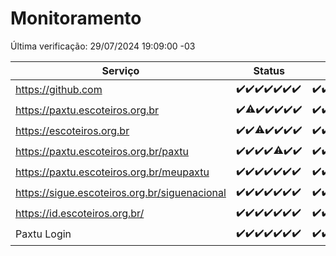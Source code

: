 # Monitoramento

Última verificação: 29/07/2024 19:09:00 -03

|Serviço|Status|Últimas 24h|
|---|---|---|
|https://github.com|<span title="2024-07-22: OK=23">✔️</span><span title="2024-07-23: OK=24">✔️</span><span title="2024-07-24: OK=24">✔️</span><span title="2024-07-25: OK=24">✔️</span><span title="2024-07-26: OK=24">✔️</span><span title="2024-07-27: OK=24">✔️</span><span title="2024-07-28: OK=22">✔️</span>|<span title="28/07/2024 20:07:00 -03 : 200">✔️</span><span title="28/07/2024 21:36:00 -03 : 200">✔️</span><span title="28/07/2024 22:59:00 -03 : 200">✔️</span><span title="28/07/2024 23:36:00 -03 : 200">✔️</span><span title="29/07/2024 00:08:00 -03 : 200">✔️</span><span title="29/07/2024 01:09:00 -03 : 200">✔️</span><span title="29/07/2024 02:08:00 -03 : 200">✔️</span><span title="29/07/2024 03:11:00 -03 : 200">✔️</span><span title="29/07/2024 04:08:00 -03 : 200">✔️</span><span title="29/07/2024 05:10:00 -03 : 200">✔️</span><span title="29/07/2024 06:08:00 -03 : 200">✔️</span><span title="29/07/2024 07:08:00 -03 : 200">✔️</span><span title="29/07/2024 08:06:00 -03 : 200">✔️</span><span title="29/07/2024 09:13:00 -03 : 200">✔️</span><span title="29/07/2024 10:12:00 -03 : 200">✔️</span><span title="29/07/2024 11:07:00 -03 : 200">✔️</span><span title="29/07/2024 12:07:00 -03 : 200">✔️</span><span title="29/07/2024 13:08:00 -03 : 200">✔️</span><span title="29/07/2024 14:06:00 -03 : 200">✔️</span><span title="29/07/2024 15:09:00 -03 : 200">✔️</span><span title="29/07/2024 16:05:00 -03 : 200">✔️</span><span title="29/07/2024 17:08:00 -03 : 200">✔️</span><span title="29/07/2024 18:08:00 -03 : 200">✔️</span><span title="29/07/2024 19:09:00 -03 : 200">✔️</span>|
|https://paxtu.escoteiros.org.br|<span title="2024-07-22: OK=23">✔️</span><span title="2024-07-23: OK=23, Falhas=1">⚠️</span><span title="2024-07-24: OK=24">✔️</span><span title="2024-07-25: OK=24">✔️</span><span title="2024-07-26: OK=24">✔️</span><span title="2024-07-27: OK=24">✔️</span><span title="2024-07-28: OK=22">✔️</span>|<span title="28/07/2024 20:07:00 -03 : 200">✔️</span><span title="28/07/2024 21:36:00 -03 : 200">✔️</span><span title="28/07/2024 22:59:00 -03 : 200">✔️</span><span title="28/07/2024 23:36:00 -03 : 200">✔️</span><span title="29/07/2024 00:08:00 -03 : 200">✔️</span><span title="29/07/2024 01:09:00 -03 : 200">✔️</span><span title="29/07/2024 02:08:00 -03 : 200">✔️</span><span title="29/07/2024 03:11:00 -03 : 200">✔️</span><span title="29/07/2024 04:08:00 -03 : 200">✔️</span><span title="29/07/2024 05:10:00 -03 : 200">✔️</span><span title="29/07/2024 06:08:00 -03 : 200">✔️</span><span title="29/07/2024 07:08:00 -03 : 200">✔️</span><span title="29/07/2024 08:06:00 -03 : 200">✔️</span><span title="29/07/2024 09:13:00 -03 : 200">✔️</span><span title="29/07/2024 10:12:00 -03 : 200">✔️</span><span title="29/07/2024 11:07:00 -03 : 200">✔️</span><span title="29/07/2024 12:07:00 -03 : 200">✔️</span><span title="29/07/2024 13:08:00 -03 : 200">✔️</span><span title="29/07/2024 14:06:00 -03 : 200">✔️</span><span title="29/07/2024 15:09:00 -03 : 200">✔️</span><span title="29/07/2024 16:05:00 -03 : 200">✔️</span><span title="29/07/2024 17:08:00 -03 : 200">✔️</span><span title="29/07/2024 18:08:00 -03 : 200">✔️</span><span title="29/07/2024 19:09:00 -03 : 200">✔️</span>|
|https://escoteiros.org.br|<span title="2024-07-22: OK=23">✔️</span><span title="2024-07-23: OK=24">✔️</span><span title="2024-07-24: OK=22, Falhas=2">⚠️</span><span title="2024-07-25: OK=24">✔️</span><span title="2024-07-26: OK=24">✔️</span><span title="2024-07-27: OK=24">✔️</span><span title="2024-07-28: OK=22">✔️</span>|<span title="28/07/2024 20:07:00 -03 : 200">✔️</span><span title="28/07/2024 21:36:00 -03 : 200">✔️</span><span title="28/07/2024 22:59:00 -03 : 200">✔️</span><span title="28/07/2024 23:36:00 -03 : 200">✔️</span><span title="29/07/2024 00:08:00 -03 : 200">✔️</span><span title="29/07/2024 01:09:00 -03 : 200">✔️</span><span title="29/07/2024 02:08:00 -03 : 200">✔️</span><span title="29/07/2024 03:11:00 -03 : 200">✔️</span><span title="29/07/2024 04:08:00 -03 : 200">✔️</span><span title="29/07/2024 05:10:00 -03 : 200">✔️</span><span title="29/07/2024 06:08:00 -03 : 200">✔️</span><span title="29/07/2024 07:08:00 -03 : 200">✔️</span><span title="29/07/2024 08:06:00 -03 : 200">✔️</span><span title="29/07/2024 09:13:00 -03 : 200">✔️</span><span title="29/07/2024 10:12:00 -03 : 200">✔️</span><span title="29/07/2024 11:07:00 -03 : 200">✔️</span><span title="29/07/2024 12:07:00 -03 : 200">✔️</span><span title="29/07/2024 13:08:00 -03 : 200">✔️</span><span title="29/07/2024 14:06:00 -03 : 200">✔️</span><span title="29/07/2024 15:09:00 -03 : 200">✔️</span><span title="29/07/2024 16:05:00 -03 : 200">✔️</span><span title="29/07/2024 17:08:00 -03 : 200">✔️</span><span title="29/07/2024 18:08:00 -03 : 200">✔️</span><span title="29/07/2024 19:09:00 -03 : 200">✔️</span>|
|https://paxtu.escoteiros.org.br/paxtu|<span title="2024-07-22: OK=23">✔️</span><span title="2024-07-23: OK=24">✔️</span><span title="2024-07-24: OK=24">✔️</span><span title="2024-07-25: OK=24">✔️</span><span title="2024-07-26: OK=23, Falhas=1">⚠️</span><span title="2024-07-27: OK=24">✔️</span><span title="2024-07-28: OK=22">✔️</span>|<span title="28/07/2024 20:07:00 -03 : 200">✔️</span><span title="28/07/2024 21:36:00 -03 : 200">✔️</span><span title="28/07/2024 22:59:00 -03 : 200">✔️</span><span title="28/07/2024 23:36:00 -03 : 200">✔️</span><span title="29/07/2024 00:08:00 -03 : 200">✔️</span><span title="29/07/2024 01:09:00 -03 : 200">✔️</span><span title="29/07/2024 02:08:00 -03 : 200">✔️</span><span title="29/07/2024 03:11:00 -03 : 200">✔️</span><span title="29/07/2024 04:08:00 -03 : 200">✔️</span><span title="29/07/2024 05:10:00 -03 : 200">✔️</span><span title="29/07/2024 06:08:00 -03 : 200">✔️</span><span title="29/07/2024 07:08:00 -03 : 200">✔️</span><span title="29/07/2024 08:06:00 -03 : 200">✔️</span><span title="29/07/2024 09:13:00 -03 : 200">✔️</span><span title="29/07/2024 10:12:00 -03 : 200">✔️</span><span title="29/07/2024 11:07:00 -03 : 200">✔️</span><span title="29/07/2024 12:07:00 -03 : 200">✔️</span><span title="29/07/2024 13:08:00 -03 : 200">✔️</span><span title="29/07/2024 14:06:00 -03 : 200">✔️</span><span title="29/07/2024 15:09:00 -03 : 200">✔️</span><span title="29/07/2024 16:05:00 -03 : 200">✔️</span><span title="29/07/2024 17:08:00 -03 : 200">✔️</span><span title="29/07/2024 18:08:00 -03 : 200">✔️</span><span title="29/07/2024 19:09:00 -03 : 200">✔️</span>|
|https://paxtu.escoteiros.org.br/meupaxtu|<span title="2024-07-22: OK=23">✔️</span><span title="2024-07-23: OK=24">✔️</span><span title="2024-07-24: OK=24">✔️</span><span title="2024-07-25: OK=24">✔️</span><span title="2024-07-26: OK=24">✔️</span><span title="2024-07-27: OK=24">✔️</span><span title="2024-07-28: OK=22">✔️</span>|<span title="28/07/2024 20:07:00 -03 : 200">✔️</span><span title="28/07/2024 21:36:00 -03 : 200">✔️</span><span title="28/07/2024 22:59:00 -03 : 200">✔️</span><span title="28/07/2024 23:36:00 -03 : 200">✔️</span><span title="29/07/2024 00:08:00 -03 : 200">✔️</span><span title="29/07/2024 01:09:00 -03 : 200">✔️</span><span title="29/07/2024 02:08:00 -03 : 200">✔️</span><span title="29/07/2024 03:11:00 -03 : 200">✔️</span><span title="29/07/2024 04:08:00 -03 : 200">✔️</span><span title="29/07/2024 05:10:00 -03 : 200">✔️</span><span title="29/07/2024 06:08:00 -03 : 200">✔️</span><span title="29/07/2024 07:08:00 -03 : 200">✔️</span><span title="29/07/2024 08:06:00 -03 : 200">✔️</span><span title="29/07/2024 09:13:00 -03 : 200">✔️</span><span title="29/07/2024 10:12:00 -03 : 200">✔️</span><span title="29/07/2024 11:07:00 -03 : 200">✔️</span><span title="29/07/2024 12:07:00 -03 : 200">✔️</span><span title="29/07/2024 13:08:00 -03 : 200">✔️</span><span title="29/07/2024 14:06:00 -03 : 200">✔️</span><span title="29/07/2024 15:09:00 -03 : 200">✔️</span><span title="29/07/2024 16:06:00 -03 : 200">✔️</span><span title="29/07/2024 17:08:00 -03 : 200">✔️</span><span title="29/07/2024 18:08:00 -03 : 200">✔️</span><span title="29/07/2024 19:09:00 -03 : 200">✔️</span>|
|https://sigue.escoteiros.org.br/siguenacional|<span title="2024-07-22: OK=23">✔️</span><span title="2024-07-23: OK=24">✔️</span><span title="2024-07-24: OK=24">✔️</span><span title="2024-07-25: OK=24">✔️</span><span title="2024-07-26: OK=24">✔️</span><span title="2024-07-27: OK=24">✔️</span><span title="2024-07-28: OK=22">✔️</span>|<span title="28/07/2024 20:07:00 -03 : 200">✔️</span><span title="28/07/2024 21:36:00 -03 : 200">✔️</span><span title="28/07/2024 22:59:00 -03 : 200">✔️</span><span title="28/07/2024 23:36:00 -03 : 200">✔️</span><span title="29/07/2024 00:08:00 -03 : 200">✔️</span><span title="29/07/2024 01:09:00 -03 : 200">✔️</span><span title="29/07/2024 02:08:00 -03 : 200">✔️</span><span title="29/07/2024 03:11:00 -03 : 200">✔️</span><span title="29/07/2024 04:08:00 -03 : 200">✔️</span><span title="29/07/2024 05:10:00 -03 : 200">✔️</span><span title="29/07/2024 06:08:00 -03 : 200">✔️</span><span title="29/07/2024 07:08:00 -03 : 200">✔️</span><span title="29/07/2024 08:06:00 -03 : 200">✔️</span><span title="29/07/2024 09:13:00 -03 : 200">✔️</span><span title="29/07/2024 10:12:00 -03 : 200">✔️</span><span title="29/07/2024 11:07:00 -03 : 200">✔️</span><span title="29/07/2024 12:07:00 -03 : 200">✔️</span><span title="29/07/2024 13:08:00 -03 : 200">✔️</span><span title="29/07/2024 14:06:00 -03 : 200">✔️</span><span title="29/07/2024 15:09:00 -03 : 200">✔️</span><span title="29/07/2024 16:06:00 -03 : 200">✔️</span><span title="29/07/2024 17:08:00 -03 : 200">✔️</span><span title="29/07/2024 18:08:00 -03 : 200">✔️</span><span title="29/07/2024 19:09:00 -03 : 200">✔️</span>|
|https://id.escoteiros.org.br/|<span title="2024-07-22: OK=23">✔️</span><span title="2024-07-23: OK=24">✔️</span><span title="2024-07-24: OK=24">✔️</span><span title="2024-07-25: OK=24">✔️</span><span title="2024-07-26: OK=24">✔️</span><span title="2024-07-27: OK=24">✔️</span><span title="2024-07-28: OK=22">✔️</span>|<span title="28/07/2024 20:07:00 -03 : 200">✔️</span><span title="28/07/2024 21:36:00 -03 : 200">✔️</span><span title="28/07/2024 22:59:00 -03 : 200">✔️</span><span title="28/07/2024 23:36:00 -03 : 200">✔️</span><span title="29/07/2024 00:08:00 -03 : 200">✔️</span><span title="29/07/2024 01:09:00 -03 : 200">✔️</span><span title="29/07/2024 02:08:00 -03 : 200">✔️</span><span title="29/07/2024 03:11:00 -03 : 200">✔️</span><span title="29/07/2024 04:08:00 -03 : 200">✔️</span><span title="29/07/2024 05:10:00 -03 : 200">✔️</span><span title="29/07/2024 06:08:00 -03 : 200">✔️</span><span title="29/07/2024 07:08:00 -03 : 200">✔️</span><span title="29/07/2024 08:06:00 -03 : 200">✔️</span><span title="29/07/2024 09:13:00 -03 : 200">✔️</span><span title="29/07/2024 10:12:00 -03 : 200">✔️</span><span title="29/07/2024 11:07:00 -03 : 200">✔️</span><span title="29/07/2024 12:07:00 -03 : 200">✔️</span><span title="29/07/2024 13:08:00 -03 : 200">✔️</span><span title="29/07/2024 14:06:00 -03 : 200">✔️</span><span title="29/07/2024 15:09:00 -03 : 200">✔️</span><span title="29/07/2024 16:06:00 -03 : 200">✔️</span><span title="29/07/2024 17:08:00 -03 : 200">✔️</span><span title="29/07/2024 18:08:00 -03 : 200">✔️</span><span title="29/07/2024 19:09:00 -03 : 200">✔️</span>|
|Paxtu Login|<span title="2024-07-22: OK=23">✔️</span><span title="2024-07-23: OK=24">✔️</span><span title="2024-07-24: OK=24">✔️</span><span title="2024-07-25: OK=24">✔️</span><span title="2024-07-26: OK=24">✔️</span><span title="2024-07-27: OK=24">✔️</span><span title="2024-07-28: OK=22">✔️</span>|<span title="28/07/2024 20:07:00 -03 : 200">✔️</span><span title="28/07/2024 21:36:00 -03 : 200">✔️</span><span title="28/07/2024 22:59:00 -03 : 200">✔️</span><span title="28/07/2024 23:36:00 -03 : 200">✔️</span><span title="29/07/2024 00:08:00 -03 : 200">✔️</span><span title="29/07/2024 01:09:00 -03 : 200">✔️</span><span title="29/07/2024 02:08:00 -03 : 200">✔️</span><span title="29/07/2024 03:11:00 -03 : 200">✔️</span><span title="29/07/2024 04:08:00 -03 : 200">✔️</span><span title="29/07/2024 05:10:00 -03 : 200">✔️</span><span title="29/07/2024 06:08:00 -03 : 200">✔️</span><span title="29/07/2024 07:08:00 -03 : 200">✔️</span><span title="29/07/2024 08:06:00 -03 : 200">✔️</span><span title="29/07/2024 09:13:00 -03 : 200">✔️</span><span title="29/07/2024 10:12:00 -03 : 200">✔️</span><span title="29/07/2024 11:07:00 -03 : 200">✔️</span><span title="29/07/2024 12:07:00 -03 : 200">✔️</span><span title="29/07/2024 13:08:00 -03 : 200">✔️</span><span title="29/07/2024 14:06:00 -03 : 200">✔️</span><span title="29/07/2024 15:09:00 -03 : 200">✔️</span><span title="29/07/2024 16:06:00 -03 : 200">✔️</span><span title="29/07/2024 17:08:00 -03 : 200">✔️</span><span title="29/07/2024 18:08:00 -03 : 200">✔️</span><span title="29/07/2024 19:09:00 -03 : 200">✔️</span>|
